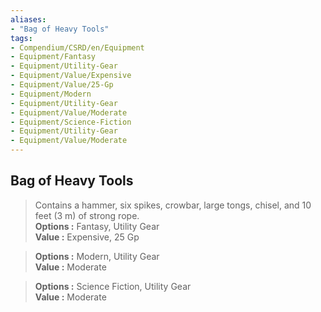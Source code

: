 ```yaml
---
aliases:
- "Bag of Heavy Tools"
tags:
- Compendium/CSRD/en/Equipment
- Equipment/Fantasy
- Equipment/Utility-Gear
- Equipment/Value/Expensive
- Equipment/Value/25-Gp
- Equipment/Modern
- Equipment/Utility-Gear
- Equipment/Value/Moderate
- Equipment/Science-Fiction
- Equipment/Utility-Gear
- Equipment/Value/Moderate
---
```


  
## Bag of Heavy Tools  
  
>Contains a hammer, six spikes, crowbar, large tongs, chisel, and 10 feet (3 m) of strong rope.  
> **Options :** Fantasy, Utility Gear  
> **Value :** Expensive, 25 Gp  
  
>  
> **Options :** Modern, Utility Gear  
> **Value :** Moderate  
  
>  
> **Options :** Science Fiction, Utility Gear  
> **Value :** Moderate